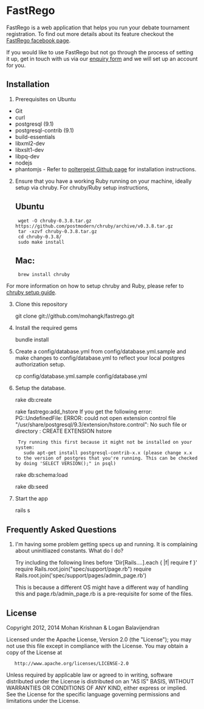 # FastRego

FastRego is a web application that helps you run your debate tournament registration. To find out more details about its feature checkout the [FastRego facebook page](http://www.facebook.com/fastrego).

If you would like to use FastRego but not go through the process of setting it up, get in touch with us via our [enquiry form](http://fastrego.herokuapp.com/enquiry) and we will set up an account for you.

## Installation

1. Prerequisites on Ubuntu
  * Git
  * curl
  * postgresql (9.1)
  * postgresql-contrib (9.1)
  * build-essentials
  * libxml2-dev
  * libxslt1-dev
  * libpq-dev
  * nodejs
  * phantomjs - Refer to [poltergeist Github page](https://github.com/jonleighton/poltergeist#installing-phantomjs) for installation instructions.

2. Ensure that you have a working Ruby running on your machine, ideally setup via chruby. For chruby/Ruby setup instructions,
    ## Ubuntu

        wget -O chruby-0.3.8.tar.gz https://github.com/postmodern/chruby/archive/v0.3.8.tar.gz
        tar -xzvf chruby-0.3.8.tar.gz
        cd chruby-0.3.8/
        sudo make install

    ## Mac:

        brew install chruby

For more information on how to setup chruby and Ruby, please refer to [chruby setup guide](https://github.com/postmodern/chruby).

3. Clone this repository

    git clone git://github.com/mohangk/fastrego.git

4. Install the required gems

    bundle install

5. Create a config/database.yml from config/database.yml.sample and make changes to config/database.yml to reflect your local postgres authorization setup.

   cp config/database.yml.sample config/database.yml

6. Setup the database. 

    rake db:create

    rake fastrego:add_hstore
        If you get the following error:
          PG::UndefinedFile: ERROR:  could not open extension control file "/usr/share/postgresql/9.3/extension/hstore.control": No such file or directory : CREATE EXTENSION hstore

        Try running this first because it might not be installed on your system:
          sudo apt-get install postgresql-contrib-x.x (please change x.x to the version of postgres that you're running. This can be checked by doing 'SELECT VERSION();" in psql)

    rake db:schema:load 

    rake db:seed

7. Start the app

    rails s

## Frequently Asked Questions

1. I'm having some problem getting specs up and running. It is complaining about uninitliazed constants. What do I do?

   Try including the following lines before 'Dir[Rails....].each { |f| require f }'
     require Rails.root.join("spec/support/page.rb")
     require Rails.root.join('spec/support/pages/admin_page.rb')

   This is because a different OS might have a different way of handling this and page.rb/admin_page.rb is a pre-requisite for some of the files.

## License

   Copyright 2012, 2014 Mohan Krishnan & Logan Balavijendran

   Licensed under the Apache License, Version 2.0 (the "License");
   you may not use this file except in compliance with the License.
   You may obtain a copy of the License at

       http://www.apache.org/licenses/LICENSE-2.0

   Unless required by applicable law or agreed to in writing, software
   distributed under the License is distributed on an "AS IS" BASIS,
   WITHOUT WARRANTIES OR CONDITIONS OF ANY KIND, either express or implied.
   See the License for the specific language governing permissions and
   limitations under the License.
